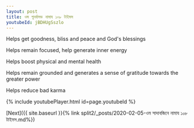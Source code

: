 ```yaml
---
layout: post
title: ওম পুনর্বাসভ নামায ১০৮ টাইমস
youtubeId: jBDHUgSszlo
---
```

 
 
Helps get goodness, bliss and peace and God's blessings
 
Helps remain focused, help generate inner energy 
 
Helps boost physical and mental health 
 
Helps remain grounded and generates a sense of gratitude towards the greater power 
 
Helps reduce bad karma
 
 
 
 


{% include youtubePlayer.html id=page.youtubeId %}
 
[Next]({{ site.baseurl }}{% link  split2/_posts/2020-02-05-ওম সাদাবজিনে নামায ১০৮ টাইমস.md%})
 
